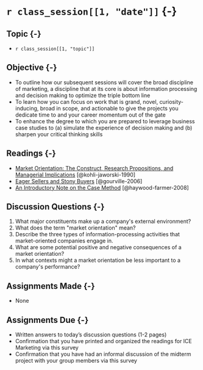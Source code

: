 # `r class_session[[1, "date"]]` {-}

## Topic {-}

- `r class_session[[1, "topic"]]`

## Objective {-}

- To outline how our subsequent sessions will cover the broad discipline of
marketing, a discipline that at its core is about information processing and
decision making to optimize the triple bottom line  
- To learn how you can focus on work that is grand, novel, curiosity-inducing,
broad in scope, and actionable to give the projects you dedicate time to and
your career momentum out of the gate  
- To enhance the degree to which you are prepared to leverage business case
studies to (a) simulate the experience of decision making and (b) sharpen your
critical thinking skills

## Readings {-}

- [Market Orientation: The Construct, Research Propositions, and Managerial
Implications][kohli-jaworski-1990] [@kohli-jaworski-1990]  
- [Eager Sellers and Stony Buyers][gourville-2006] [@gourville-2006]  
- [An Introductory Note on the Case Method][haywood-farmer-2008]
[@haywood-farmer-2008]

## Discussion Questions {-}

1. What major constituents make up a company's external environment?  
2. What does the term "market orientation" mean?  
3. Describe the three types of information-processing activities that
market-oriented companies engage in.
4. What are some potential positive and negative consequences of a market
orientation?
5. In what contexts might a market orientation be less important to a company's
performance?

## Assignments Made {-}

- None

## Assignments Due {-}

- Written answers to today’s discussion questions (1-2 pages)
- Confirmation that you have printed and organized the readings for ICE
Marketing via this survey
- Confirmation that you have had an informal discussion of the midterm project
with your group members via this survey

[gourville-2006]: http://proxy01.its.virginia.edu/login?url=http://search.ebscohost.com/login.aspx?direct=true&db=bth&AN=20773214&site=ehost-live&scope=site
[haywood-farmer-2008]: https://www.iveycases.com/media/16122/intro-note-to-case-method.pdf
[kohli-jaworski-1990]: http://proxy01.its.virginia.edu/login?url=http://search.ebscohost.com/login.aspx?direct=true&db=bth&AN=9602205182&site=ehost-live&scope=site
